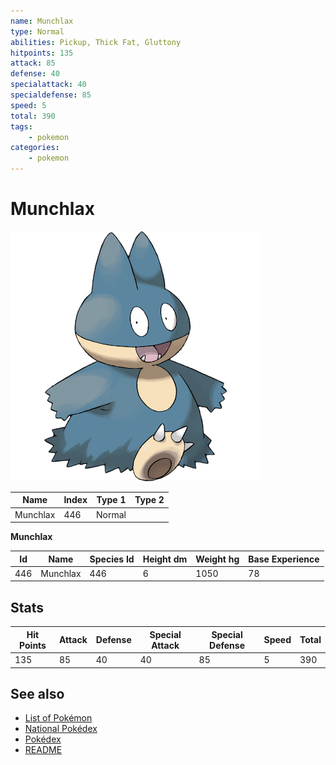 ```yaml
---
name: Munchlax
type: Normal
abilities: Pickup, Thick Fat, Gluttony
hitpoints: 135
attack: 85
defense: 40
specialattack: 40
specialdefense: 85
speed: 5
total: 390
tags:
    - pokemon
categories:
    - pokemon
---
```


# Munchlax


![Munchlax](images/446.png)

| **Name** | **Index** | **Type 1** | **Type 2** |
|----|----|----|----|
| Munchlax | 446 | Normal  |  |

**Munchlax** 




| **Id** | **Name** | **Species Id** | **Height dm** | **Weight hg** | **Base Experience** |
|--------|----------|----------------|------------|------------|---------------------|
| 446 | Munchlax | 446 | 6 | 1050 | 78 |



## Stats

| **Hit Points** | **Attack** | **Defense** | **Special Attack** | **Special Defense** | **Speed** | **Total** |
|----------------|------------|-------------|--------------------|---------------------|-----------|-----------|
| 135 | 85 | 40 | 40 | 85 | 5 | 390 |

## See also

- [List of Pokémon](../pokemon.md)
- [National Pokédex](../national_pokedex.md)
- [Pokédex](../pokedex.md)
- [README](../README.md)
